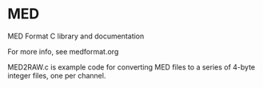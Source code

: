 # MED
MED Format C library and documentation

For more info, see medformat.org

MED2RAW.c is example code for converting MED files to a series of 4-byte integer files, one per channel.

